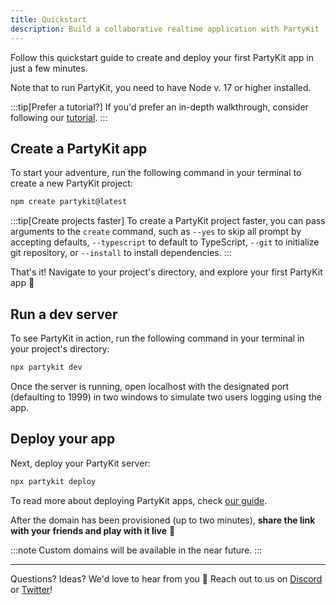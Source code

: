 ```yaml
---
title: Quickstart
description: Build a collaborative realtime application with PartyKit
---
```


Follow this quickstart guide to create and deploy your first PartyKit app in just a few minutes.

Note that to run PartyKit, you need to have Node v. 17 or higher installed.

:::tip[Prefer a tutorial?]
If you'd prefer an in-depth walkthrough, consider following our [tutorial](/tutorials/add-partykit-to-a-nextjs-app).
:::

## Create a PartyKit app

To start your adventure, run the following command in your terminal to create a new PartyKit project:

```bash
npm create partykit@latest
```

:::tip[Create projects faster]
To create a PartyKit project faster, you can pass arguments to the `create` command, such as `--yes` to skip all prompt by accepting defaults, `--typescript` to default to TypeScript, `--git` to initialize git repository, or `--install` to  install dependencies.
:::

That's it! Navigate to your project's directory, and explore your first PartyKit app 🥳

## Run a dev server

To see PartyKit in action, run the following command in your terminal in your project's directory:

```bash
npx partykit dev
```

Once the server is running, open localhost with the designated port (defaulting to 1999) in two windows to simulate two users logging using the app.

## Deploy your app

Next, deploy your PartyKit server:

```bash
npx partykit deploy
```

To read more about deploying PartyKit apps, check <a href="/guides/deploying-your-partykit-server/" target="_blank" rel="noopener noreferrer">our guide</a>.

After the domain has been provisioned (up to two minutes), **share the link with your friends and play with it live** 🥳

:::note
Custom domains will be available in the near future.
:::

---

Questions? Ideas? We'd love to hear from you 🎈 Reach out to us on [Discord](https://discord.gg/KDZb7J4uxJ) or [Twitter](https://twitter.com/partykit_io)!
